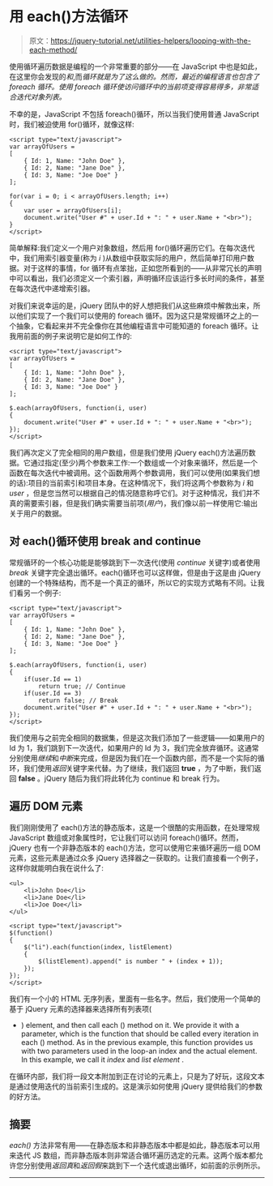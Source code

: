 # 用 each()方法循环

> 原文：<https://jquery-tutorial.net/utilities-helpers/looping-with-the-each-method/>

使用循环遍历数据是编程的一个非常重要的部分——在 JavaScript 中也是如此，在这里你会发现的*和*,而*循环就是为了这么做的。然而，最近的编程语言也包含了 *foreach* 循环。使用 foreach 循环使访问循环中的当前项变得容易得多，非常适合迭代对象列表。*

不幸的是，JavaScript 不包括 foreach()循环，所以当我们使用普通 JavaScript 时，我们被迫使用 for()循环，就像这样:

```
<script type="text/javascript">
var arrayOfUsers = 
[
    { Id: 1, Name: "John Doe" },
    { Id: 2, Name: "Jane Doe" },
    { Id: 3, Name: "Joe Doe" }
];

for(var i = 0; i < arrayOfUsers.length; i++)
{ 
    var user = arrayOfUsers[i];
    document.write("User #" + user.Id + ": " + user.Name + "<br>");
}
</script>
```

简单解释:我们定义一个用户对象数组，然后用 for()循环遍历它们。在每次迭代中，我们用索引器变量(称为 *i* )从数组中获取实际的用户，然后简单打印用户数据。对于这样的事情，for 循环有点笨拙，正如您所看到的——从非常冗长的声明中可以看出，我们必须定义一个索引器，声明循环应该运行多长时间的条件，甚至在每次迭代中递增索引器。

对我们来说幸运的是，jQuery 团队中的好人想把我们从这些麻烦中解救出来，所以他们实现了一个我们可以使用的 foreach 循环。因为这只是常规循环之上的一个抽象，它看起来并不完全像你在其他编程语言中可能知道的 foreach 循环。让我用前面的例子来说明它是如何工作的:

```
<script type="text/javascript">
var arrayOfUsers = 
[
    { Id: 1, Name: "John Doe" },
    { Id: 2, Name: "Jane Doe" },
    { Id: 3, Name: "Joe Doe" }
];

$.each(arrayOfUsers, function(i, user)
{
    document.write("User #" + user.Id + ": " + user.Name + "<br>");
});
</script>
```

<input type="hidden" name="IL_IN_ARTICLE">

我们再次定义了完全相同的用户数组，但是我们使用 jQuery each()方法遍历数据。它通过指定(至少)两个参数来工作:一个数组或一个对象来循环，然后是一个函数在每次迭代中被调用。这个函数用两个参数调用，我们可以使用(如果我们想的话):项目的当前索引和项目本身。在这种情况下，我们将这两个参数称为 *i* 和 *user* ，但是您当然可以根据自己的情况随意称呼它们。对于这种情况，我们并不真的需要索引器，但是我们确实需要当前项(*用户*)，我们像以前一样使用它:输出关于用户的数据。

## 对 each()循环使用 break and continue

常规循环的一个核心功能是能够跳到下一次迭代(使用 *continue* 关键字)或者使用 *break* 关键字完全退出循环。each()循环也可以这样做，但是由于这是由 jQuery 创建的一个特殊结构，而不是一个真正的循环，所以它的实现方式略有不同。让我们看另一个例子:

```
<script type="text/javascript">
var arrayOfUsers = 
[
    { Id: 1, Name: "John Doe" },
    { Id: 2, Name: "Jane Doe" },
    { Id: 3, Name: "Joe Doe" }
];

$.each(arrayOfUsers, function(i, user)
{
    if(user.Id == 1)
        return true; // Continue
    if(user.Id == 3)
        return false; // Break
    document.write("User #" + user.Id + ": " + user.Name + "<br>");
});
</script>
```

我们使用与之前完全相同的数据集，但是这次我们添加了一些逻辑——如果用户的 Id 为 1，我们跳到下一次迭代，如果用户的 Id 为 3，我们完全放弃循环。这通常分别使用*继续*和*中断*来完成，但是因为我们在一个函数内部，而不是一个实际的循环，我们使用*返回*关键字来代替。为了继续，我们返回 **true** ，为了中断，我们返回 **false** 。jQuery 随后为我们将此转化为 continue 和 break 行为。

## 遍历 DOM 元素

我们刚刚使用了 each()方法的静态版本，这是一个很酷的实用函数，在处理常规 JavaScript 数组或对象属性时，它让我们可以访问 foreach()循环。然而，jQuery 也有一个非静态版本的 each()方法，您可以使用它来循环遍历一组 DOM 元素，这些元素是通过众多 jQuery 选择器之一获取的。让我们直接看一个例子，这样你就能明白我在说什么了:

```
<ul>
    <li>John Doe</li>
    <li>Jane Doe</li>
    <li>Joe Doe</li>
</ul>

<script type="text/javascript">
$(function()
{
    $("li").each(function(index, listElement)
    {
        $(listElement).append(" is number " + (index + 1));
    });
});
</script>
```

我们有一个小的 HTML 无序列表，里面有一些名字。然后，我们使用一个简单的基于 jQuery 元素的选择器来选择所有列表项(

*   ) element, and then call each () method on it. We provide it with a parameter, which is the function that should be called every iteration in each () method. As in the previous example, this function provides us with two parameters used in the loop-an index and the actual element. In this example, we call it *index* and *list element* .

在循环内部，我们将一段文本附加到正在讨论的元素上，只是为了好玩，这段文本是通过使用迭代的当前索引生成的。这是演示如何使用 jQuery 提供给我们的参数的好方法。

## 摘要

*each()* 方法非常有用——在静态版本和非静态版本中都是如此，静态版本可以用来迭代 JS 数组，而非静态版本则非常适合循环遍历选定的元素。这两个版本都允许您分别使用*返回真*和*返回假*来跳到下一个迭代或退出循环，如前面的示例所示。

* * *